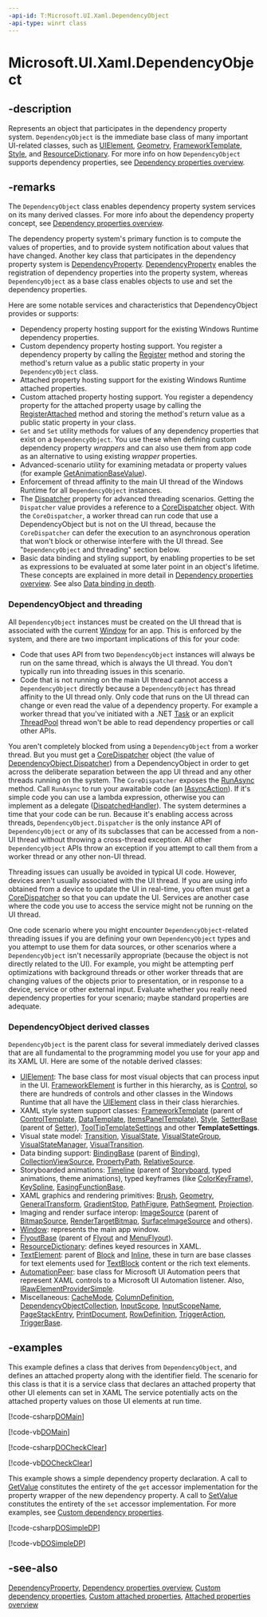 ```yaml
---
-api-id: T:Microsoft.UI.Xaml.DependencyObject
-api-type: winrt class
---
```


<!-- Class syntax.
public class DependencyObject : Microsoft.UI.Xaml.IDependencyObject, Microsoft.UI.Xaml.IDependencyObject2
-->

# Microsoft.UI.Xaml.DependencyObject

## -description

Represents an object that participates in the dependency property system. `DependencyObject` is the immediate base class of many important UI-related classes, such as [UIElement](uielement.md), [Geometry](../microsoft.ui.xaml.media/geometry.md), [FrameworkTemplate](frameworktemplate.md), [Style](style.md), and [ResourceDictionary](resourcedictionary.md). For more info on how `DependencyObject` supports dependency properties, see [Dependency properties overview](/windows/uwp/xaml-platform/dependency-properties-overview).

## -remarks

The `DependencyObject` class enables dependency property system services on its many derived classes. For more info about the dependency property concept, see [Dependency properties overview](/windows/uwp/xaml-platform/dependency-properties-overview).

The dependency property system's primary function is to compute the values of properties, and to provide system notification about values that have changed. Another key class that participates in the dependency property system is [DependencyProperty](dependencyproperty.md). [DependencyProperty](dependencyproperty.md) enables the registration of dependency properties into the property system, whereas `DependencyObject` as a base class enables objects to use and set the dependency properties.

Here are some notable services and characteristics that DependencyObject provides or supports:

+ Dependency property hosting support for the existing Windows Runtime dependency properties.
+ Custom dependency property hosting support. You register a dependency property by calling the [Register](dependencyproperty_register_928563513.md) method and storing the method's return value as a public static property in your `DependencyObject` class.
+ Attached property hosting support for the existing Windows Runtime attached properties.
+ Custom attached property hosting support. You register a dependency property for the attached property usage by calling the [RegisterAttached](dependencyproperty_registerattached_518296660.md) method and storing the method's return value as a public static property in your class.
+ `Get` and `Set` utility methods for values of any dependency properties that exist on a `DependencyObject`. You use these when defining custom dependency property _wrappers_ and can also use them from app code as an alternative to using existing _wrapper_ properties.
+ Advanced-scenario utility for examining metadata or property values (for example [GetAnimationBaseValue](dependencyobject_getanimationbasevalue_1955567622.md)).
+ Enforcement of thread affinity to the main UI thread of the Windows Runtime for all `DependencyObject` instances.
+ The [Dispatcher](dependencyobject_dispatcher.md) property for advanced threading scenarios. Getting the `Dispatcher` value provides a reference to a [CoreDispatcher](/uwp/api/windows.ui.core.coredispatcher) object. With the `CoreDispatcher`, a worker thread can run code that use a DependencyObject but is not on the UI thread, because the `CoreDispatcher` can defer the execution to an asynchronous operation that won't block or otherwise interfere with the UI thread. See "`DependencyObject` and threading" section below.
+ Basic data binding and styling support, by enabling properties to be set as expressions to be evaluated at some later point in an object's lifetime. These concepts are explained in more detail in [Dependency properties overview](/windows/uwp/xaml-platform/dependency-properties-overview). See also [Data binding in depth](/windows/uwp/data-binding/data-binding-in-depth).

### **DependencyObject** and threading

All `DependencyObject` instances must be created on the UI thread that is associated with the current [Window](window.md) for an app. This is enforced by the system, and there are two important implications of this for your code:

+ Code that uses API from two `DependencyObject` instances will always be run on the same thread, which is always the UI thread. You don't typically run into threading issues in this scenario.
+ Code that is not running on the main UI thread cannot access a `DependencyObject` directly because a `DependencyObject` has thread affinity to the UI thread only. Only code that runs on the UI thread can change or even read the value of a dependency property. For example a worker thread that you've initiated with a .NET [Task](/dotnet/api/system.threading.tasks.task) or an explicit [ThreadPool](/uwp/api/windows.system.threading.threadpool) thread won't be able to read dependency properties or call other APIs.

You aren't completely blocked from using a `DependencyObject` from a worker thread. But you must get a [CoreDispatcher](/uwp/api/windows.ui.core.coredispatcher) object (the value of [DependencyObject.Dispatcher](dependencyobject_dispatcher.md)) from a DependencyObject in order to get across the deliberate separation between the app UI thread and any other threads running on the system. The `CoreDispatcher` exposes the [RunAsync](/uwp/api/windows.ui.core.coredispatcher.runasync) method. Call `RunAsync` to run your awaitable code (an [IAsyncAction](/uwp/api/windows.foundation.iasyncaction)). If it's simple code you can use a lambda expression, otherwise you can implement as a delegate ([DispatchedHandler](/uwp/api/windows.ui.core.dispatchedhandler)). The system determines a time that your code can be run. Because it's enabling access across threads, `DependencyObject.Dispatcher` is the only instance API of `DependencyObject` or any of its subclasses that can be accessed from a non-UI thread without throwing a cross-thread exception. All other `DependencyObject` APIs throw an exception if you attempt to call them from a worker thread or any other non-UI thread.

Threading issues can usually be avoided in typical UI code. However, devices aren't usually associated with the UI thread. If you are using info obtained from a device to update the UI in real-time, you often must get a [CoreDispatcher](/uwp/api/windows.ui.core.coredispatcher) so that you can update the UI. Services are another case where the code you use to access the service might not be running on the UI thread.

One code scenario where you might encounter `DependencyObject`-related threading issues if you are defining your own `DependencyObject` types and you attempt to use them for data sources, or other scenarios where a `DependencyObject` isn't necessarily appropriate (because the object is not directly related to the UI). For example, you might be attempting perf optimizations with background threads or other worker threads that are changing values of the objects prior to presentation, or in response to a device, service or other external input. Evaluate whether you really need dependency properties for your scenario; maybe standard properties are adequate.

### **DependencyObject** derived classes

`DependencyObject` is the parent class for several immediately derived classes that are all fundamental to the programming model you use for your app and its XAML UI. Here are some of the notable derived classes:

+ [UIElement](uielement.md): The base class for most visual objects that can process input in the UI. [FrameworkElement](frameworkelement.md) is further in this hierarchy, as is [Control](../microsoft.ui.xaml.controls/control.md), so there are hundreds of controls and other classes in the Windows Runtime that all have the [UIElement](uielement.md) class in their class hierarchies.
+ XAML style system support classes: [FrameworkTemplate](frameworktemplate.md) (parent of [ControlTemplate](../microsoft.ui.xaml.controls/controltemplate.md), [DataTemplate](datatemplate.md), [ItemsPanelTemplate](../microsoft.ui.xaml.controls/itemspaneltemplate.md)), [Style](style.md), [SetterBase](setterbase.md) (parent of [Setter](setter.md)), [ToolTipTemplateSettings](../microsoft.ui.xaml.controls.primitives/tooltiptemplatesettings.md) and other **TemplateSettings**.
+ Visual state model: [Transition](../microsoft.ui.xaml.media.animation/transition.md), [VisualState](visualstate.md), [VisualStateGroup](visualstategroup.md), [VisualStateManager](visualstatemanager.md), [VisualTransition](visualtransition.md).
+ Data binding support: [BindingBase](../microsoft.ui.xaml.data/bindingbase.md) (parent of [Binding](../microsoft.ui.xaml.data/binding.md)), [CollectionViewSource](../microsoft.ui.xaml.data/collectionviewsource.md), [PropertyPath](propertypath.md), [RelativeSource](../microsoft.ui.xaml.data/relativesource.md).
+ Storyboarded animations: [Timeline](../microsoft.ui.xaml.media.animation/timeline.md) (parent of [Storyboard](../microsoft.ui.xaml.media.animation/storyboard.md), typed animations, theme animations), typed keyframes (like [ColorKeyFrame](../microsoft.ui.xaml.media.animation/colorkeyframe.md)), [KeySpline](../microsoft.ui.xaml.media.animation/keyspline.md), [EasingFunctionBase](../microsoft.ui.xaml.media.animation/easingfunctionbase.md).
+ XAML graphics and rendering primitives: [Brush](../microsoft.ui.xaml.media/brush.md), [Geometry](../microsoft.ui.xaml.media/geometry.md), [GeneralTransform](../microsoft.ui.xaml.media/generaltransform.md), [GradientStop](../microsoft.ui.xaml.media/gradientstop.md), [PathFigure](../microsoft.ui.xaml.media/pathfigure.md), [PathSegment](../microsoft.ui.xaml.media/pathsegment.md), [Projection](../microsoft.ui.xaml.media/projection.md).
+ Imaging and render surface interop: [ImageSource](../microsoft.ui.xaml.media/imagesource.md) (parent of [BitmapSource](../microsoft.ui.xaml.media.imaging/bitmapsource.md), [RenderTargetBitmap](../microsoft.ui.xaml.media.imaging/rendertargetbitmap.md), [SurfaceImageSource](../microsoft.ui.xaml.media.imaging/surfaceimagesource.md) and others).
+ [Window](window.md): represents the main app window.
+ [FlyoutBase](../microsoft.ui.xaml.controls.primitives/flyoutbase.md) (parent of [Flyout](../microsoft.ui.xaml.controls/flyout.md) and [MenuFlyout](../microsoft.ui.xaml.controls/menuflyout.md)).
+ [ResourceDictionary](resourcedictionary.md): defines keyed resources in XAML.
+ [TextElement](../microsoft.ui.xaml.documents/textelement.md): parent of [Block](../microsoft.ui.xaml.documents/block.md) and [Inline](../microsoft.ui.xaml.documents/inline.md), these in turn are base classes for text elements used for [TextBlock](../microsoft.ui.xaml.controls/textblock.md) content or the rich text elements.
+ [AutomationPeer](../microsoft.ui.xaml.automation.peers/automationpeer.md): base class for Microsoft UI Automation peers that represent XAML controls to a Microsoft UI Automation listener. Also, [IRawElementProviderSimple](../microsoft.ui.xaml.automation.provider/irawelementprovidersimple.md).
+ Miscellaneous: [CacheMode](uielement_cachemode.md), [ColumnDefinition](../microsoft.ui.xaml.controls/columndefinition.md), [DependencyObjectCollection](dependencyobjectcollection.md), [InputScope](../microsoft.ui.xaml.input/inputscope.md), [InputScopeName](../microsoft.ui.xaml.input/inputscopename.md), [PageStackEntry](../microsoft.ui.xaml.navigation/pagestackentry.md), [PrintDocument](../microsoft.ui.xaml.printing/printdocument.md), [RowDefinition](../microsoft.ui.xaml.controls/rowdefinition.md),  [TriggerAction](triggeraction.md), [TriggerBase](triggerbase.md).

## -examples

This example defines a class that derives from `DependencyObject`, and defines an attached property along with the identifier field. The scenario for this class is that it is a service class that declares an attached property that other UI elements can set in XAML The service potentially acts on the attached property values on those UI elements at run time.

[!code-csharp[DOMain](../microsoft.ui.xaml/code/DOandDP/csharp/Class1.cs#SnippetDOMain)]

[!code-vb[DOMain](../microsoft.ui.xaml/code/DOandDP/vbnet/Class1.vb#SnippetDOMain)]

[!code-csharp[DOCheckClear](../microsoft.ui.xaml/code/DOandDP/csharp/Class1.cs#SnippetDOCheckClear)]

[!code-vb[DOCheckClear](../microsoft.ui.xaml/code/DOandDP/vbnet/Class1.vb#SnippetDOCheckClear)]

This example shows a simple dependency property declaration. A call to [GetValue](dependencyobject_getvalue_229640130.md) constitutes the entirety of the `get` accessor implementation for the property wrapper of the new dependency property. A call to [SetValue](dependencyobject_setvalue_1212521140.md) constitutes the entirety of the `set` accessor implementation. For more examples, see [Custom dependency properties](/windows/uwp/xaml-platform/custom-dependency-properties).

[!code-csharp[DOSimpleDP](../microsoft.ui.xaml/code/DOandDP/csharp/Class1.cs#DOSimpleDP)]

[!code-vb[DOSimpleDP](../microsoft.ui.xaml/code/DOandDP/vbnet/Class1.vb#DOSimpleDP)]

## -see-also

[DependencyProperty](dependencyproperty.md), [Dependency properties overview](/windows/uwp/xaml-platform/dependency-properties-overview), [Custom dependency properties](/windows/uwp/xaml-platform/custom-dependency-properties), [Custom attached properties](/windows/uwp/xaml-platform/custom-attached-properties), [Attached properties overview](/windows/uwp/xaml-platform/attached-properties-overview)
